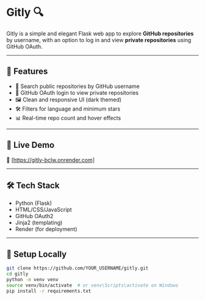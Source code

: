 # Gitly 🔍

Gitly is a simple and elegant Flask web app to explore **GitHub repositories** by username, with an option to log in and view **private repositories** using GitHub OAuth.

---

## 🌟 Features

- 🔎 Search public repositories by GitHub username  
- 🔐 GitHub OAuth login to view private repositories  
- 🖼️ Clean and responsive UI (dark themed)  
- 🛠️ Filters for language and minimum stars  
- 📊 Real-time repo count and hover effects

---

## 🚀 Live Demo

🔗 [https://gitly-bclw.onrender.com]  


---

## 🛠️ Tech Stack

- Python (Flask)
- HTML/CSS/JavaScript
- GitHub OAuth2
- Jinja2 (templating)
- Render (for deployment)

---

## 🔧 Setup Locally

```bash
git clone https://github.com/YOUR_USERNAME/gitly.git
cd gitly
python -m venv venv
source venv/bin/activate  # or venv\Scripts\activate on Windows
pip install -r requirements.txt
